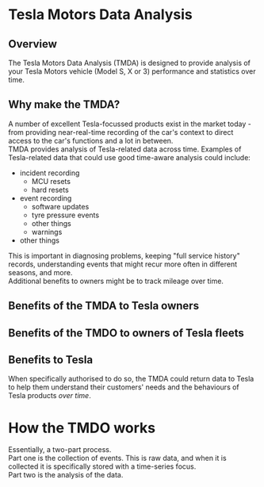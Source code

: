 # Tesla Motors Data Analysis
## Overview
The Tesla Motors Data Analysis (TMDA) is designed to provide analysis of your Tesla Motors vehicle (Model S, X or 3) performance and statistics over time.
## Why make the TMDA?
A number of excellent Tesla-focussed products exist in the market today - from providing near-real-time recording of the car's context to direct access to the car's functions and a lot in between.  
TMDA provides analysis of Tesla-related data across time.
Examples of Tesla-related data that could use good time-aware analysis could include:  
+ incident recording
    - MCU resets
    - hard resets
+ event recording
    - software updates
    - tyre pressure events
    - other things
    - warnings
+ other things  

This is important in diagnosing problems, keeping "full service history" records, understanding events that might recur more often in different seasons, and more.  
Additional benefits to owners might be to track mileage over time.

## Benefits of the TMDA to Tesla owners


## Benefits of the TMDO to owners of Tesla fleets

## Benefits to Tesla
When specifically authorised to do so, the TMDA could return data to Tesla to help them understand their customers' needs and the behaviours of Tesla products *over time*.

# How the TMDO works
Essentially, a two-part process.  
Part one is the collection of events. This is raw data, and when it is collected it is specifically stored with a time-series focus.  
Part two is the analysis of the data.